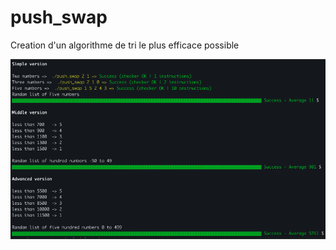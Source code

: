 # push_swap
Creation d'un algorithme de tri le plus efficace possible

![Aperçu de l'application](assets/screenshot.png)
